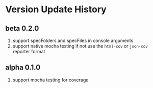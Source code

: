 Version Update History
======================

## beta 0.2.0

1.  support specFolders and specFiles in console arguments
2.  support native mocha testing if not use the `html-cov` or `json-cov` reporter format

## alpha 0.1.0

1.  support mocha testing for coverage